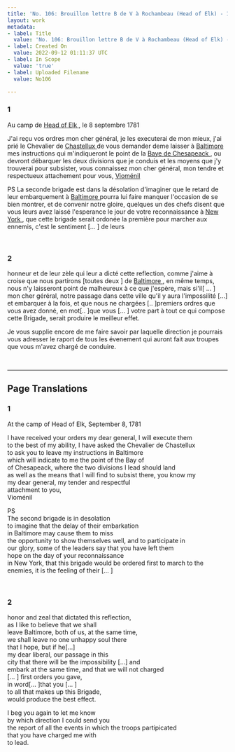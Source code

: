 ```yaml
---
title: 'No. 106: Brouillon lettre B de V à Rochambeau (Head of Elk) - 1781/09/08'
layout: work
metadata:
- label: Title
  value: 'No. 106: Brouillon lettre B de V à Rochambeau (Head of Elk) - 1781/09/08'
- label: Created On
  value: 2022-09-12 01:11:37 UTC
- label: In Scope
  value: 'true'
- label: Uploaded Filename
  value: No106

---
```

<div class="pages">
<div id="page-32541590">
<h3><a name="page-32541590">1</a></h3>
<div class="page-content">
<p>Au camp de <a href="../subjects/32162871" title=" Head of Elk "> Head of  Elk  </a>, le 8 septembre 1781</p>
<p>J'ai reçu vos ordres mon cher général, je les executerai<span class="line-break"> </span>de mon mieux, j'ai prié le Chevalier de <a href="../subjects/32163261" title=" Chastellux "> Chastellux </a> de <span class="line-break"> </span>vous demander deme laisser à <a href="../subjects/32162810" title=" Baltimore ">  Baltimore  </a> mes <span class="line-break"> </span>instructions qui m'indiqueront le point de la <a href="../subjects/32162873" title=" Baye de Chesapeack "> Baye<span class="line-break"> </span>de Chesapeack  </a> , ou devront débarquer les deux <span class="line-break"> </span>divisions que je conduis et les moyens que j'y trouverai pour subsister, vous connaissez <span class="line-break"> </span>mon cher général, mon tendre et respectueux<span class="line-break"> </span>attachement pour vous, <span class="line-break"> </span><a href="../subjects/32162874" title=" Vioménil "> Vioménil </a></p>
<p>PS <span class="line-break"> </span>La seconde brigade est dans la désolation <span class="line-break"> </span>d'imaginer que le retard de leur embarquement <span class="line-break"> </span>à <a href="../subjects/32162810" title=" Baltimore "> Baltimore </a> pourra lui faire manquer <span class="line-break"> </span>l'occasion de se bien montrer, et de<span class="line-break"> </span>convenir notre gloire, quelques un des<span class="line-break"> </span>chefs disent que vous leurs avez laissé <span class="line-break"> </span>l'esperance le jour de votre reconnaissance <span class="line-break"> </span>à <a href="../subjects/32162830" title=" New York "> New York </a>, que cette brigade serait ordonée la première pour marcher aux <span class="line-break"> </span>ennemis, c'est le sentiment <span class="unclear">[... ]</span> de leurs </p>
</div>
</div>
<br />
<div id="page-32541591">
<h3><a name="page-32541591">2</a></h3>
<div class="page-content">
<p>honneur et de leur zèle qui leur a dicté cette <span class="line-break"> </span>reflection, comme j'aime à croise que nous <span class="line-break"> </span>partirons <span class="unclear">[toutes deux ]</span> de <a href="../subjects/32162810" title=" Baltimore "> Baltimore </a>, en même <span class="line-break"> </span>temps, nous n'y laisseront point de malheureux <span class="line-break"> </span>à ce que j'espère, mais si'il<span class="unclear">[ ... ]</span><span class="line-break"> </span>mon cher géréral, notre passage dans cette<span class="line-break"> </span>ville qu'il y aura l'impossilité <span class="unclear">[...]</span> et <span class="line-break"> </span>embarquer à la fois, et que nous ne chargées <span class="line-break"> </span><span class="unclear">[.. ]</span>premiers ordres que vous avez donné, <span class="line-break"> </span>en mot<span class="unclear">[.. ]</span>que vous <span class="unclear">[... ]</span><span class="line-break"> </span>votre part à tout ce qui compose cette Brigade, <span class="line-break"> </span>serait produire le meilleur effet.</p>
<p>Je vous supplie encore de me faire savoir<span class="line-break"> </span>par laquelle direction je pourrais vous adresser <span class="line-break"> </span>le raport de tous les évenement qui auront <span class="line-break"> </span>fait aux troupes que vous m'avez chargé de <span class="line-break"> </span>conduire. </p>
</div>
</div>
<br />
</div>
<hr />
<h2 class="divider">Page Translations</h2>
<div class="pages">
<div id="translation-32541590">
<h3>1</h3>
<div class="page-content">
<p>At the camp of Head of Elk, September 8, 1781</p>
<p>I have received your orders my dear general, I will execute them<br/>
to the best of my ability, I have asked the Chevalier de Chastellux <br/>
to ask you to leave my instructions in Baltimore <br/>
which will indicate to me the point of the Bay of<br/>
of Chesapeack, where the two divisions I lead should land <br/>
as well as the means that I will find to subsist there, you know my <br/>
my dear general, my tender and respectful<br/>
attachment to you, <br/>
Vioménil</p>
<p>PS <br/>
The second brigade is in desolation <br/>
to imagine that the delay of their embarkation <br/>
in Baltimore may cause them to miss <br/>
the opportunity to show themselves well, and to participate in <br/>
our glory, some of the leaders say that you have left them <br/>
hope on the day of your reconnaissance<br/>
in New York, that this brigade would be ordered first to march to the <br/>
enemies, it is the feeling of their <span class="unclear">[... ]</span></p>
</div>
</div>
<br />
<div id="translation-32541591">
<h3>2</h3>
<div class="page-content">
<p>honor and zeal that dictated this reflection, <br/>
as I like to believe that we shall <br/>
leave Baltimore, both of us, at the same time, <br/>
we shall leave no one unhappy soul there <br/>
that I hope, but if he<span class="unclear">[...]</span><br/>
my dear liberal, our passage in this<br/>
city that there will be the impossibility <span class="unclear">[...]</span> and <br/>
embark at the same time, and that we will not charged <br/>
<span class="unclear">[... ]</span> first orders you gave, <br/>
in word<span class="unclear">[... ]</span>that you <span class="unclear">[... ]</span><br/>
to all that makes up this Brigade, <br/>
would produce the best effect.</p>
<p>I beg you again to let me know<br/>
by which direction I could send you <br/>
the report of all the events in which the troops partipicated <br/>
that you have charged me with <br/>
to lead. </p>
</div>
</div>
<br />
</div>
